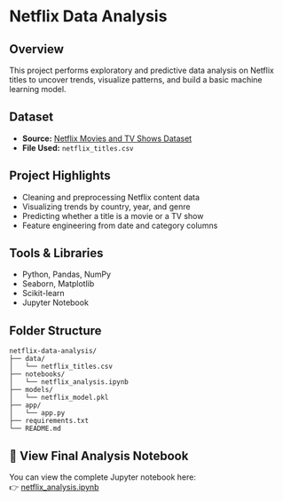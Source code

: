 # Netflix Data Analysis

## Overview
This project performs exploratory and predictive data analysis on Netflix titles to uncover trends, visualize patterns, and build a basic machine learning model.

## Dataset
- **Source:** [Netflix Movies and TV Shows Dataset](https://www.kaggle.com/datasets/shivamb/netflix-shows)
- **File Used:** `netflix_titles.csv`

## Project Highlights
- Cleaning and preprocessing Netflix content data
- Visualizing trends by country, year, and genre
- Predicting whether a title is a movie or a TV show
- Feature engineering from date and category columns

## Tools & Libraries
- Python, Pandas, NumPy
- Seaborn, Matplotlib
- Scikit-learn
- Jupyter Notebook

## Folder Structure

```
netflix-data-analysis/
├── data/
│   └── netflix_titles.csv
├── notebooks/
│   └── netflix_analysis.ipynb
├── models/
│   └── netflix_model.pkl
├── app/
│   └── app.py
├── requirements.txt
└── README.md
```
## 📓 View Final Analysis Notebook

You can view the complete Jupyter notebook here:  
👉 [netflix_analysis.ipynb](./netflix_analysis.ipynb)

